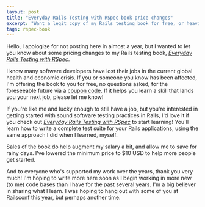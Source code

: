 ```yaml
---
layout: post
title: "Everyday Rails Testing with RSpec book price changes"
excerpt: "Want a legit copy of my Rails testing book for free, or heavily discounted?"
tags: rspec-book
---
```


Hello, I apologize for not posting here in almost a year, but I wanted to let you know about some pricing changes to my Rails testing book, _[Everyday Rails Testing with RSpec](https://leanpub.com/everydayrailsrspec)_.

I know many software developers have lost their jobs in the current global health and economic crisis. If you or someone you know has been affected, I'm offering the book to you for free, no questions asked, for the foreseeable future via a [coupon code](http://leanpub.com/everydayrailsrspec/c/stayathome). If it helps you learn a skill that lands you your next job, please let me know!

If you're like me and lucky enough to still have a job, but you're interested in getting started with sound software testing practices in Rails, I'd love it if you check out _[Everyday Rails Testing with RSpec](https://leanpub.com/everydayrailsrspec)_ to start learning! You'll learn how to write a complete test suite for your Rails applications, using the same approach I did when I learned, myself.

Sales of the book do help augment my salary a bit, and allow me to save for rainy days. I've lowered the minimum price to $10 USD to help more people get started.

And to everyone who's supported my work over the years, thank you very much! I'm hoping to write more here soon as I begin working in more new (to me) code bases than I have for the past several years. I'm a big believer in sharing what I learn. I was hoping to hang out with some of you at Railsconf this year, but perhaps another time.
